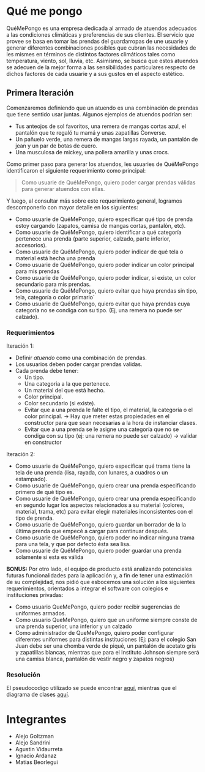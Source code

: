 # Qué me pongo

QuéMePongo es una empresa dedicada al armado de atuendos adecuados a las condiciones climáticas y preferencias de sus 
clientes. El servicio que provee se basa en tomar las prendas del guardarropas de une usuarie y generar diferentes 
combinaciones posibles que cubran las necesidades de les mismes en términos de distintos factores climáticos tales como
temperatura, viento, sol, lluvia, etc. Asimismo, se busca que estos atuendos se adecuen de la mejor forma a las 
sensibilidades particulares respecto de dichos factores de cada usuarie y a sus gustos en el aspecto estético.

## Primera Iteración

Comenzaremos definiendo que un atuendo es una combinación de prendas que tiene sentido usar juntas. Algunos ejemplos de 
atuendos podrían ser:
- Tus anteojos de sol favoritos, una remera de mangas cortas azul, el pantalón que te regaló tu mamá y unas zapatillas 
  Converse.
- Un pañuelo verde, una remera de mangas largas rayada, un pantalón de jean y un par de botas de cuero.
- Una musculosa de mickey, una pollera amarilla y unas crocs.

Como primer paso para generar los atuendos, les usuaries de QuéMePongo identificaron el siguiente requerimiento como 
principal:

> Como usuarie de QuéMePongo, quiero poder cargar prendas válidas para generar atuendos con ellas.

Y luego, al consultar más sobre este requerimiento general, logramos descomponerlo con mayor detalle en los siguientes:
- Como usuarie de QuéMePongo, quiero especificar qué tipo de prenda estoy cargando (zapatos, camisa de mangas cortas,
  pantalón, etc).
- Como usuarie de QuéMePongo, quiero identificar a qué categoría pertenece una prenda (parte superior, calzado, parte
  inferior, accesorios).
- Como usuarie de QuéMePongo, quiero poder indicar de qué tela o material está hecha una prenda
- Como usuarie de QuéMePongo, quiero poder indicar un color principal para mis prendas
- Como usuarie de QuéMePongo, quiero poder indicar, si existe, un color secundario para mis prendas.
- Como usuarie de QuéMePongo, quiero evitar que haya prendas sin tipo, tela, categoría o color primario`
- Como usuarie de QuéMePongo, quiero evitar que haya prendas cuya categoría no se condiga con su tipo.
  (Ej, una remera no puede ser calzado).

### Requerimientos

Iteración 1:
- Definir _atuendo_ como una combinación de prendas.
- Los usuarios deben poder cargar prendas validas.
- Cada prenda debe tener: 
  * Un tipo.
  * Una categoria a la que pertenece.
  * Un material del que está hecho.
  * Color principal.
  * Color secundario (si existe).
  * Evitar que a una prenda le falte el tipo, el material, la categoría o el color principal. -> Hay que meter estas 
  propiedades en el constructor para que sean necesarias a la hora de instanciar clases.
  * Evitar que a una prenda se le asigne una categoría que no se condiga con su tipo
    (ej: una remera no puede ser calzado) -> validar en constructor

Iteración 2:
- Como usuarie de QuéMePongo, quiero especificar qué trama tiene la tela de una prenda (lisa, rayada, con lunares, 
  a cuadros o un estampado).
- Como usuarie de QuéMePongo, quiero crear una prenda especificando primero de qué tipo es.
- Como usuarie de QuéMePongo, quiero crear una prenda especificando en segundo lugar los aspectos relacionados a su 
  material (colores, material, trama, etc) para evitar elegir materiales inconsistentes con el tipo de prenda.
- Como usuarie de QuéMePongo, quiero guardar un borrador de la la última prenda que empecé a cargar para continuar 
  después.
- Como usuarie de QuéMePongo, quiero poder no indicar ninguna trama para una tela, y que por defecto ésta sea lisa.
- Como usuarie de QuéMePongo, quiero poder guardar una prenda solamente si esta es válida

__BONUS:__ Por otro lado, el equipo de producto está analizando potenciales futuras funcionalidades para la aplicación 
y, a fin de tener una estimación de su complejidad, nos pidió que esbocemos una solución a los siguientes 
requerimientos, orientados a integrar el software con colegios e instituciones privadas:
- Como usuario QueMePongo, quiero poder recibir sugerencias de uniformes armados.
- Como usuario QueMePongo, quiero que un uniforme siempre conste de una prenda superior, una inferior y un calzado
- Como administrador de QueMePongo, quiero poder configurar diferentes uniformes para distintas instituciones 
  (Ej: para el colegio San Juan debe ser una chomba verde de piqué, un pantalón de acetato gris y zapatillas blancas, 
  mientras que para el Instituto Johnson siempre será una camisa blanca, pantalón de vestir negro y zapatos negros)



### Resolución

El pseudocodigo utilizado se puede encontrar [aquí](pseudocodigo.java), mientras que el diagrama de 
clases [aquí](diagrama.png).

# Integrantes

- Alejo Goltzman
- Alejo Sandrini
- Agustin Vidaurreta
- Ignacio Ardanaz
- Matias Beorlegui